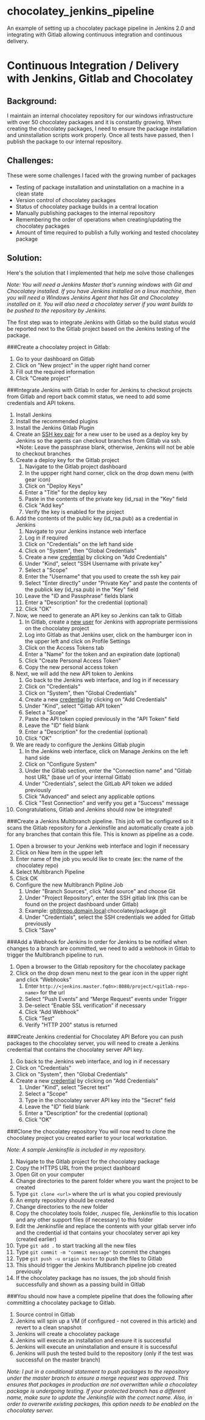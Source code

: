 # chocolatey_jenkins_pipeline
An example of setting up a chocolatey package pipeline in Jenkins 2.0 and integrating with Gitlab allowing continuous integration and continuous delivery.

# Continuous Integration / Delivery with Jenkins, Gitlab and Chocolatey

## Background:
I maintain an internal chocolatey repository for our windows infrastructure with over 50 chocolatey packages and it is constantly growing. When creating the chocolatey packages, I need to ensure the package installation and uninstallation scripts work properly. Once all tests have passed, then I publish the package to our internal repository.

## Challenges:
These were some challenges I faced with the growing number of packages

  * Testing of package installation and uninstallation on a machine in a clean state
  * Version control of chocolatey packages
  * Status of chocolatey package builds in a central location
  * Manually publishing packages to the internal repository
  * Remembering the order of operations when creating/updating the chocolatey packages
  * Amount of time required to publish a fully working and tested chocolatey package

## Solution:
Here's the solution that I implemented that help me solve those challenges

*Note: You will need a Jenkins Master that's running windows with Git and Chocolatey installed. If you have Jenkins installed on a linux machine, then you will need a Windows Jenkins Agent that has Git and Chocolatey installed on it. You will also need a chocolatey server if you want builds to be pushed to the repository by Jenkins.*

The first step was to integrate Jenkins with Gitlab so the build status would be reported next to the Gitlab project based on the Jenkins testing of the package.

###Create a chocolatey project in Gitlab:
1. Go to your dashboard on Gitlab
2. Click on "New project" in the upper right hand corner
3. Fill out the required information
4. Click "Create project"

###Integrate Jenkins with Gitlab
In order for Jenkins to checkout projects from Gitlab and report back commit status, we need to add some credentials and API tokens.

1. Install Jenkins
2. Install the recommended plugins
3. Install the Jenkins Gitlab Plugin
4. Create an [SSH key pair](https://docs.gitlab.com/ce/ssh/README.html) for a new user to be used as a deploy key by Jenkins so the agents can checkout branches from Gitlab via ssh.
   *Note: Leave the passphrase blank, otherwise, Jenkins will not be able to checkout branches
5. Create a deploy key for the Gitlab project
    1. Navigate to the Gitlab project dashboard
    2. In the uppper right hand corner, click on the drop down menu (with gear icon)
    3. Click on "Deploy Keys"
    4. Enter a "Title" for the deploy key
    5. Paste in the contents of the private key (id_rsa) in the "Key" field
    6. Click "Add key"
    7. Verify the key is enabled for the project
6. Add the contents of the public key (id_rsa.pub) as a credential in Jenkins
    1. Navigate to your Jenkins instance web interface
    2. Log in if required
    3. Click on "Credentials" on the left hand side
    4. Click on "System", then "Global Credentials"
    5. Create a new [credential](https://wiki.jenkins-ci.org/display/JENKINS/Credentials+Plugin) by clicking on "Add Credentials"
      1. Under "Kind", select "SSH Username with private key"
      2. Select a "Scope"
      3. Enter the "Username" that you used to create the ssh key pair
      4. Select "Enter directly" under "Private Key" and paste the contents of the publick key (id_rsa.pub) in the "Key" field
      5. Leave the "ID and Passphrase" fields blank
      6. Enter a "Description" for the credential (optional)
      7. Click "OK"
7. Now, we need to generate an API key so Jenkins can talk to Gitlab
    1. In Gitlab, create a [new user](https://docs.gitlab.com/ce/workflow/add-user/add-user.html) for Jenkins with appropriate permissions on the chocolatey project
    2. Log into Gitlab as that Jenkins user, click on the hamburger icon in the upper left and click on Profile Settings
    3. Click on the Access Tokens tab
    4. Enter a "Name" for the token and an expiration date (optional)
    5. Click "Create Personal Access Token"
    6. Copy the new personal access token
8. Next, we will add the new API token to Jenkins
    1. Go back to the Jenkins web interface, and log in if necessary
    2. Click on "Credentials"
    3. Click on "System", then "Global Credentials"
    4. Create a new [credential](https://wiki.jenkins-ci.org/display/JENKINS/Credentials+Plugin) by clicking on "Add Credentials"
      1. Under "Kind", select "Gitlab API token"
      2. Select a "Scope"
      3. Paste the API token copied previously in the "API Token" field
      4. Leave the "ID" field blank
      5. Enter a "Description" for the credential (optional)
      6. Click "OK"
9. We are ready to configure the Jenkins Gitlab plugin
    1. In the Jenkins web interface, click on Manage Jenkins on the left hand side
    2. Click on "Configure System"
    3. Under the Gitlab section, enter the "Connection name" and "Gitlab host URL" (base url of your internal Gitlab)
    4. Under "Credentials", select the GitLab API token we added previously
    5. Click "Advanced" and select any applicable options
    6. Click "Test Connection" and verify you get a "Success" message
10. Congratulations, Gitlab and Jenkins should now be integrated!

###Create a Jenkins Multibranch pipeline.
This job will be configured so it scans the Gitlab repository for a Jenkinsfile and automatically create a job for any branches that contain this file. This is known as pipeline as a code.

1. Open a browser to your Jenkins web interface and login if necessary
2. Click on New Item in the upper left
3. Enter name of the job you would like to create (ex: the name of the chocolatey repo)
4. Select Multibranch Pipeline
5. Click OK
6. Configure the new Multibranch Pipline Job
    1. Under "Branch Sources", click "Add source" and choose Git
    2. Under "Project Repository", enter the SSH gitlab link (this can be found on the project dashboard under Gitlab)
      1. Example: git@repo.domain.local:chocolatey/package.git
    3. Under "Credentials", select the SSH credentials we added for Gitlab previously
    4. Click "Save"

###Add a Webhook for Jenkins
In order for Jenkins to be notified when changes to a branch are committed, we need to add a webhook in Gitlab to trigger the Multibranch pipeline to run.

1. Open a browser to the Gitlab repository for the chocolatey package
2. Click on the drop down menu next to the gear icon in the upper right and click “Webhooks”
    1. Enter `http://<jenkins.master.fqdn>:8080/project/<gitlab-repo-name>` for the url
    2. Select “Push Events” and “Merge Request” events under Trigger
    3. De-select “Enable SSL verification” if necessary
    4. Click “Add Webhook”
    5. Click “Test”
    6. Verify "HTTP 200" status is returned

###Create Jenkins credential for Chocolatey API
Before you can push packages to the chocolatey server, you will need to create a Jenkins credential that contains the chocolatey server API key.

1. Go back to the Jenkins web interface, and log in if necessary
2. Click on "Credentials"
3. Click on "System", then "Global Credentials"
4. Create a new [credential](https://wiki.jenkins-ci.org/display/JENKINS/Credentials+Plugin) by clicking on "Add Credentials"
    1. Under "Kind", select "Secret text"
    2. Select a "Scope"
    3. Type in the chocolatey server API key into the "Secret" field
    4. Leave the "ID" field blank
    5. Enter a "Description" for the credential (optional)
    6. Click "OK"

###Clone the chocolatey repository
You will now need to clone the chocolatey project you created earlier to your local workstation.

*Note: A sample Jenkinsfile is included in my repository.*

1. Navigate to the Gitlab project for the chocolatey package
2. Copy the HTTPS URL from the project dashboard
3. Open Git on your computer
4. Change directories to the parent folder where you want the project to be created
5. Type `git clone <url>` where the url is what you copied previously
6. An empty repository should be created
7. Change directories to the new folder
8. Copy the chocolatey tools folder, .nuspec file, Jenkinsfile to this location and any other support files (if necessary) to this folder
9. Edit the Jenkinsfile and replace the contents with your gitlab server info and the credential id that contains your chocolatey server api key (created earlier)
10. Type `git add .` to start tracking all the new files
12. Type `git commit -m "commit message"` to commit the changes
12. Type `git push -u origin master` to push the files to Gitlab
13. This should trigger the Jenkins Multibranch pipeline job created previously
14. If the chocolatey package has no issues, the job should finish successfully and shown as a passing build in Gitlab

###You should now have a complete pipeline that does the following after committing a chocolatey package to Gitlab.
  1. Source control in Gitlab
  2. Jenkins will spin up a VM (if configured - not covered in this article) and revert to a clean snapshot
  3. Jenkins will create a chocolatey package
  4. Jenkins will execute an installation and ensure it is successful
  5. Jenkins will execute an uninstallation and ensure it is successful
  6. Jenkins will push the tested build to the repository (only if the test was successful on the master branch)

*Note: I put in a conditional statement to push packages to the repository under the master branch to ensure a merge request was approved. This ensures that packages in production are not overwritten while a chocolatey package is undergoing testing. If your protected branch has a different name, make sure to update the Jenkinsfile with the correct name. Also, in order to overwrite existing packages, this option needs to be enabled on the chocolatey server.*
